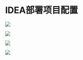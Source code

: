# IDEA部署项目配置

![](https://gitee.com/xingfengwxx/blogImage/raw/master/img/20211213144929.png)

![](https://gitee.com/xingfengwxx/blogImage/raw/master/img/20211213145040.png)

![](https://gitee.com/xingfengwxx/blogImage/raw/master/img/20211213145232.png)

![](https://gitee.com/xingfengwxx/blogImage/raw/master/img/20211213145334.png)


